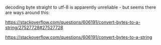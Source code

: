 decoding byte straight to utf-8 is apparently unreliable - but seems there are ways around this:

https://stackoverflow.com/questions/606191/convert-bytes-to-a-string/27527728#27527728

https://stackoverflow.com/questions/606191/convert-bytes-to-a-string

